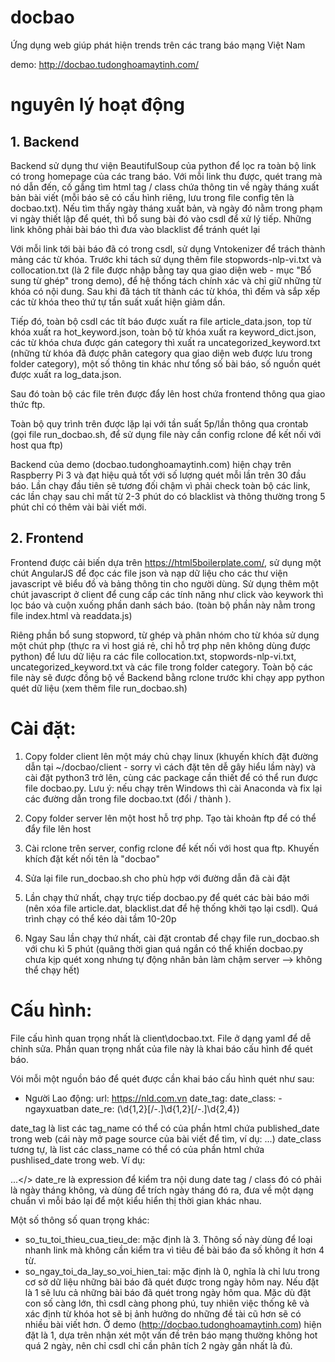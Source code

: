 # docbao
Ứng dụng web giúp phát hiện trends trên các trang báo mạng Việt Nam

demo: http://docbao.tudonghoamaytinh.com/

# nguyên lý hoạt động

## 1. Backend
Backend sử dụng thư viện BeautifulSoup của python để lọc ra toàn bộ link có trong homepage của các trang báo. Với mỗi link thu được, quét trang mà nó dẫn đến, cố gắng tìm html tag / class chứa thông tin về ngày tháng xuất bản bài viết (mỗi báo sẽ có cấu hình riêng, lưu trong file config tên là docbao.txt). Nếu tìm thấy ngày tháng xuất bản, và ngày đó nằm trong phạm vi ngày thiết lập để quét, thì bổ sung bài đó vào csdl để xử lý tiếp. Những link không phải bài báo thì đưa vào blacklist để tránh quét lại

Với mỗi link tới bài báo đã có trong csdl, sử dụng Vntokenizer để trách thành mảng các từ khóa. Trước khi tách sử dụng thêm file stopwords-nlp-vi.txt và collocation.txt (là 2 file được nhập bằng tay qua giao diện web - mục "Bổ sung từ ghép" trong demo), để hệ thống tách chính xác và chỉ giữ những từ khóa có nội dung. Sau khi đã tách tít thành các từ khóa, thì đếm và sắp xếp các từ khóa theo thứ tự tần suất xuất hiện giảm dần.

Tiếp đó, toàn bộ csdl các tít báo được xuất ra file article_data.json, top từ khóa xuất ra hot_keyword.json, toàn bộ từ khóa xuất ra keyword_dict.json, các từ khóa chưa được gán category thì xuất ra uncategorized_keyword.txt (những từ khóa đã được phân category qua giao diện web được lưu trong folder category), một số thông tin khác như tổng số bài báo, số nguồn quét được xuất ra log_data.json.

Sau đó toàn bộ các file trên được đẩy lên host chứa frontend thông qua giao thức ftp.

Toàn bộ quy trình trên được lặp lại với tần suất 5p/lần thông qua crontab (gọi file run_docbao.sh, để sử dụng file này cần config rclone để kết nối với host qua ftp)

Backend của demo (docbao.tudonghoamaytinh.com) hiện chạy trên Raspberry Pi 3 và đạt hiệu quả tốt với số lượng quét mỗi lần trên 30 đầu báo. Lần chạy đầu tiên sẽ tương đối chậm vì phải check toàn bộ các link, các lần chạy sau chỉ mất từ 2-3 phút do có blacklist và thông thường trong 5 phút chỉ có thêm vài bài viết mới.

## 2. Frontend

Frontend được cải biến dựa trên https://html5boilerplate.com/, sử dụng một chút AngularJS để đọc các file json và nạp dữ liệu cho các thư viện javascript vẽ biểu đồ và bảng thông tin cho người dùng. Sử dụng thêm một chút javascript ở client để cung cấp các tính năng như click vào keywork thì lọc báo và cuộn xuống phần danh sách báo. (toàn bộ phần này nằm trong file index.html và readdata.js)

Riêng phần bổ sung stopword, từ ghép và phân nhóm cho từ khóa sử dụng một chút php (thực ra vì host giá rẻ, chỉ hỗ trợ php nên không dùng được python) để lưu dữ liệu ra các file collocation.txt, stopwords-nlp-vi.txt, uncategorized_keyword.txt và các file trong folder category. Toàn bộ các file này sẽ được đồng bộ về Backend bằng rclone trước khi chạy app python quét dữ liệu (xem thêm file run_docbao.sh)


# Cài đặt:
1. Copy folder client lên một máy chủ chạy linux (khuyến khích đặt đường dẫn tại ~/docbao/client   - sorry vì cách đặt tên dễ gây hiểu lầm này) và cài đặt python3 trở lên, cùng các package cần thiết để có thể run được file docbao.py. Lưu ý: nếu chạy trên Windows thì cài Anaconda và fix lại các đường dẫn trong file docbao.txt (đổi / thành \).

2. Copy folder server lên một host hỗ trợ php. Tạo tài khoản ftp để có thể đẩy file lên host

3. Cài rclone trên server, config rclone để kết nối với host qua ftp. Khuyến khích đặt kết nối tên là "docbao"

4. Sửa lại file run_docbao.sh cho phù hợp với đường dẫn đã cài đặt

5. Lần chạy thứ nhất, chạy trực tiếp docbao.py để quét các bài báo mới (nên xóa file article.dat, blacklist.dat để hệ thống khởi tạo lại csdl). Quá trình chạy có thể kéo dài tầm 10-20p

6. Ngay Sau lần chạy thứ nhất, cài đặt crontab để chạy file run_docbao.sh với chu kì 5 phút (quãng thời gian quá ngắn có thể khiến docbao.py chưa kịp quét xong nhưng tự động nhân bản làm chậm server --> không thể chạy hết)

# Cấu hình:
File cấu hình quan trọng nhất là client\docbao.txt. File ở dạng yaml để dễ chỉnh sửa. Phần quan trọng nhất của file này là khai báo cấu hình để quét báo. 

Vói mỗi một nguồn báo để quét được cần khai báo cấu hình quét như sau:

- Người Lao động:
    url: https://nld.com.vn
    date_tag:
    date_class:
        - ngayxuatban
    date_re: (\d{1,2}[\/\-\.]\d{1,2}[\/\-\.]\d{2,4})

date_tag là list các tag_name có thể có của phần html chứa published_date trong web (cái này mở page source của bài viết để tìm, ví dụ: <time>...</time>)
date_class tương tự, là list các class_name có thể có của phần html chứa pushlised_date trong web. Ví dụ: <div class="ngayxuatban">...</>
date_re là expression để kiểm tra nội dung date tag / class đó có phải là ngày tháng không, và dùng để trích ngày tháng đó ra, đưa về một dạng chuẩn vì mỗi báo lại để một kiểu hiển thị thời gian khác nhau.

Một số thông số quan trọng khác:
- so_tu_toi_thieu_cua_tieu_de: mặc định là 3. Thông số này dùng để loại nhanh link mà không cần kiểm tra vì tiêu đề bài báo đa số không ít hơn 4 từ. 
- so_ngay_toi_da_lay_so_voi_hien_tai: mặc định là 0, nghĩa là chỉ lưu trong cơ sở dữ liệu những bài báo đã quét được trong ngày hôm nay. Nếu đặt là 1 sẽ lưu cả những bài báo đã quét trong ngày hôm qua. Mặc dù đặt con số càng lớn, thì csdl càng phong phú, tuy nhiên việc thống kê và xác định từ khóa hot sẽ bị ảnh hưởng do những đề tài cũ hơn sẽ có nhiều bài viết hơn. Ở demo (http://docbao.tudonghoamaytinh.com) hiện đặt là 1, dựa trên nhận xét một vấn đề trên báo mạng thường không hot quá 2 ngày, nên chỉ csdl chỉ cần phân tích 2 ngày gần nhất là đủ.





